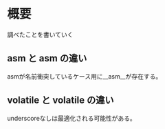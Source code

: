 # 概要

調べたことを書いていく

## asm と __asm__ の違い

asmが名前衝突しているケース用に__asm__が存在する。

## volatile と __volatile__ の違い

underscoreなしは最適化される可能性がある。
